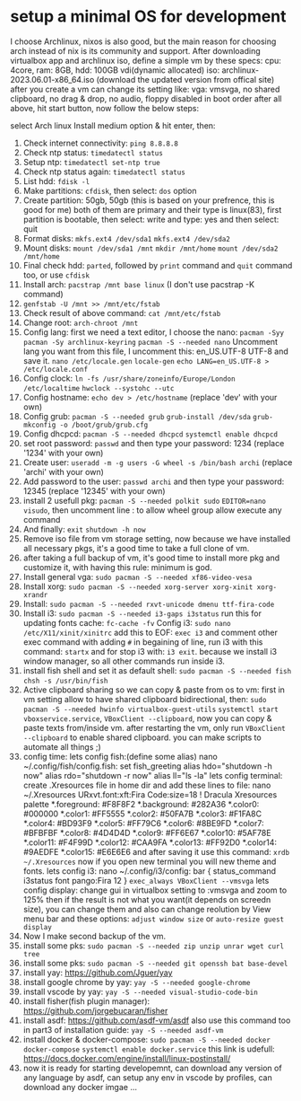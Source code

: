 # setup a minimal OS for development

I choose Archlinux, nixos is also good, but the main reason for choosing arch instead of nix is its  community and support.
After downloading virtualbox app and archlinux iso, define a simple vm by these specs:
cpu: 4core, ram: 8GB, hdd: 100GB vdi(dynamic allocated)
iso: archlinux-2023.06.01-x86_64.iso (download the updated version from offical site)
after you create a vm can change its setting like:
vga: vmsvga, no shared clipboard, no drag & drop, no audio, floppy disabled in boot order
after all above, hit start button, now follow the below steps:

select Arch linux Install medium option & hit enter, then:
1. Check internet connectivity: `ping 8.8.8.8`
2. Check ntp status: `timedatectl status`
3. Setup ntp: `timedatectl set-ntp true`
4. Check ntp status again: `timedatectl status`
5. List hdd: `fdisk -l`
6. Make partitions: `cfdisk`, then select: `dos` option
7. Create partition: 50gb, 50gb (this is based on your prefrence, this is good for me)
   both of them are primary and their type is linux(83), first partition is bootable,
   then select: write and type: yes and then select: quit
8. Format disks:
   `mkfs.ext4 /dev/sda1`
   `mkfs.ext4 /dev/sda2`
9. Mount disks:
   `mount /dev/sda1 /mnt`
   `mkdir /mnt/home`
   `mount /dev/sda2 /mnt/home`
10. Final check hdd:
    `parted`, followed by `print` command and `quit` command too, or use `cfdisk`
11. Install arch: `pacstrap /mnt base linux` (I don't use pacstrap -K command)
12. `genfstab -U /mnt >> /mnt/etc/fstab`
13. Check result of above command: `cat /mnt/etc/fstab`
14. Change root: `arch-chroot /mnt`
15. Config lang:
    first we need a text editor, I choose the nano:
    `pacman -Syy`
    `pacman -Sy archlinux-keyring`
    `pacman -S --needed nano`
    Uncomment lang you want from this file, I uncomment this: en_US.UTF-8 UTF-8 and save it.
    `nano /etc/locale.gen`
    `locale-gen`
    `echo LANG=en_US.UTF-8 > /etc/locale.conf`
16. Config clock:
    `ln -fs /usr/share/zoneinfo/Europe/London /etc/localtime`
    `hwclock --systohc --utc`
17. Config hostname:
    `echo dev > /etc/hostname` (replace 'dev' with your own)
18. Config grub:
    `pacman -S --needed grub`
    `grub-install /dev/sda`
    `grub-mkconfig -o /boot/grub/grub.cfg`
19. Config dhcpcd:
    `pacman -S --needed dhcpcd`
    `systemctl enable dhcpcd`
20. set root password:
    `passwd` and then type your password: 1234 (replace '1234' with your own)
21. Create user:
    `useradd -m -g users -G wheel -s /bin/bash archi` (replace 'archi' with your own)
22. Add password to the user:
    `passwd archi` and then type your password: 12345 (replace '12345' with your own)
23. install 2 usefull pkg:
    `pacman -S --needed polkit sudo`
    `EDITOR=nano visudo`, then uncomment line : to allow wheel group allow execute any command
24. And finally:
    `exit`
    `shutdown -h now`
25. Remove iso file from vm storage setting,
    now because we have installed all necessary pkgs, it's a good time to take a full clone of vm.
26. after taking a full backup of vm, it's good time to install more pkg and customize it, with
    having this rule: minimum is god.
27. Install general vga: `sudo pacman -S --needed xf86-video-vesa`
28. Install xorg: `sudo pacman -S --needed xorg-server xorg-xinit xorg-xrandr`
29. Install: `sudo pacman -S --needed rxvt-unicode dmenu ttf-fira-code`
30. Install i3: `sudo pacman -S --needed i3-gaps i3status`
    run this for updating fonts cache: `fc-cache -fv`
    Config i3:
    `sudo nano /etc/X11/xinit/xinitrc`
    add this to EOF: `exec i3`
    and comment other exec command with adding `#` in begaining of line, 
    run i3 with this command: `startx` and for stop i3 with: `i3 exit`.
    because we install i3 window manager, so all other commands run inside i3.
31. install fish shell and set it as default shell:
    `sudo pacman -S --needed fish`
    `chsh -s /usr/bin/fish`
32. Active clipboard sharing so we can copy & paste from os to vm:
    first in vm setting allow to have shared clipboard bidirectional, then:
    `sudo pacman -S --needed hwinfo virtualbox-guest-utils`
    `systemctl start vboxservice.service`, 
    `VBoxClient --clipboard`,
    now you can copy & paste texts from/inside vm.
    after restarting the vm, only run `VBoxClient --clipboard` to enable shared clipboard.
    you can make scripts to automate all things ;)
33. config time:
    lets config fish:(define some alias)
    nano ~/.config/fish/config.fish:
    set fish_greeting
    alias hdo="shutdown -h now"
    alias rdo="shutdown -r now"
    alias ll="ls -la"
    lets config terminal:
    create .Xresources file in home dir and add these lines to file:
    nano ~/.Xresources
    URxvt.font:xft:Fira Code:size=18
    ! Dracula Xresources palette
    *.foreground: #F8F8F2
    *.background: #282A36
    *.color0:     #000000
    *.color1:     #FF5555
    *.color2:     #50FA7B
    *.color3:     #F1FA8C
    *.color4:     #BD93F9
    *.color5:     #FF79C6
    *.color6:     #8BE9FD
    *.color7:     #BFBFBF
    *.color8:     #4D4D4D
    *.color9:     #FF6E67
    *.color10:    #5AF78E
    *.color11:    #F4F99D
    *.color12:    #CAA9FA
    *.color13:    #FF92D0
    *.color14:    #9AEDFE
    *.color15:    #E6E6E6
    and after saving it use this command:
    `xrdb ~/.Xresources`
    now if you open new terminal you will new theme and fonts.
    lets config i3:
    nano ~/.config/i3/config:
    bar {
            status_command i3status
            font pango:Fira 12
    }
    `exec_always VBoxClient --vmsvga`
    lets config display:
    change gui in virtualbox setting to :vmsvga and zoom to 125%
    then if the result is not what you want(it depends on screedn size), you can change them and also
    can change reolution by View menu bar and these options: 
    `adjust window size` or `auto-resize guest display`
34. Now I make second backup of the vm.
35. install some pks: `sudo pacman -S --needed zip unzip unrar wget curl tree`
36. install some pks: `sudo pacman -S --needed git openssh bat base-devel`
37. install yay: https://github.com/Jguer/yay
38. install google chrome by yay: `yay -S --needed google-chrome`
39. install vscode by yay: `yay -S --needed visual-studio-code-bin`
40. install fisher(fish plugin manager): https://github.com/jorgebucaran/fisher
41. install asdf: https://github.com/asdf-vm/asdf
    also use this command too in part3 of installation guide: `yay -S --needed asdf-vm`
42. install docker & docker-compose: 
    `sudo pacman -S --needed docker docker-compose`
    `systemctl enable docker.service`
    this link is udefull:
    https://docs.docker.com/engine/install/linux-postinstall/
43. now it is ready for starting developemnt,
    can download any version of any language by asdf,
    can setup any env in vscode by profiles,
    can download any docker imgae
    ...
    

